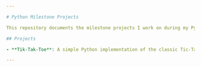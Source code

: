 ```yaml
---

# Python Milestone Projects

This repository documents the milestone projects I work on during my Python learning journey. Each project showcases different concepts and skills I've acquired.

## Projects

- **Tik-Tak-Toe**: A simple Python implementation of the classic Tic-Tac-Toe game.

---
```


